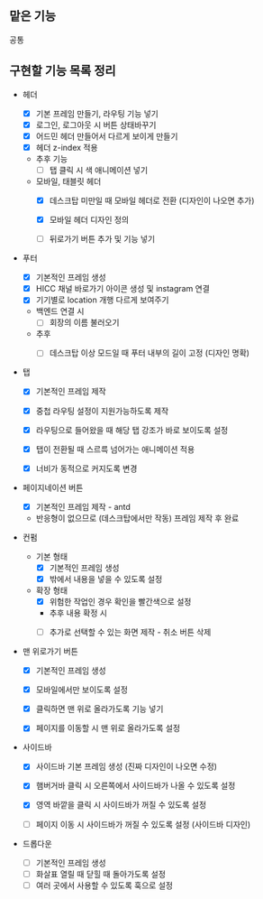 ## 맡은 기능
공통

## 구현할 기능 목록 정리

- 헤더
  - [x] 기본 프레임 만들기, 라우팅 기능 넣기
  - [x] 로그인, 로그아웃 시 버튼 상태바꾸기
  - [x] 어드민 헤더 만들어서 다르게 보이게 만들기
  - [x] 헤더 z-index 적용

  - 추후 기능
    - [ ] 탭 클릭 시 색 애니메이션 넣기 
  
  - 모바일, 태블릿 헤더
    - [x] 데스크탑 미만일 때 모바일 헤더로 전환 (디자인이 나오면 추가)
    - [x] 모바일 헤더 디자인 정의
    - [ ] 뒤로가기 버튼 추가 및 기능 넣기


- 푸터
  - [x] 기본적인 프레임 생성
  - [x] HICC 채널 바로가기 아이콘 생성 및 instagram 연결
  - [x] 기기별로 location 개행 다르게 보여주기
  
  - 백엔드 연결 시
    - [ ] 회장의 이름 불러오기

  - 추후
    - [ ] 데스크탑 이상 모드일 때 푸터 내부의 길이 고정 (디자인 명확)


- 탭
  - [x] 기본적인 프레임 제작
  - [x] 중첩 라우팅 설정이 지원가능하도록 제작
  - [x] 라우팅으로 들어왔을 때 해당 탭 강조가 바로 보이도록 설정
  - [x] 탭이 전환될 때 스르륵 넘어가는 애니메이션 적용
  - [x] 너비가 동적으로 커지도록 변경


- 페이지네이션 버튼
  - [x] 기본적인 프레임 제작 - antd
  - 반응형이 없으므로 (데스크탑에서만 작동) 프레임 제작 후 완료


- 컨펌
  - 기본 형태
    - [x] 기본적인 프레임 생성
    - [x] 밖에서 내용을 넣을 수 있도록 설정

  - 확장 형태
    - [x] 위험한 작업인 경우 확인을 빨간색으로 설정
    
    - 추후 내용 확정 시
    - [ ] 추가로 선택할 수 있는 화면 제작 - 취소 버튼 삭제


- 맨 위로가기 버튼
  - [x] 기본적인 프레임 생성
  - [x] 모바일에서만 보이도록 설정
  - [x] 클릭하면 맨 위로 올라가도록 기능 넣기
  
  - [x] 페이지를 이동할 시 맨 위로 올라가도록 설정


- 사이드바
  - [x] 사이드바 기본 프레임 생성 (진짜 디자인이 나오면 수정)
  - [x] 햄버거바 클릭 시 오른쪽에서 사이드바가 나올 수 있도록 설정
  - [x] 영역 바깥을 클릭 시 사이드바가 꺼질 수 있도록 설정
  - [ ] 페이지 이동 시 사이드바가 꺼질 수 있도록 설정 (사이드바 디자인)


- 드롭다운
  - [ ] 기본적인 프레임 생성
  - [ ] 화살표 열릴 때 닫힐 때 돌아가도록 설정
  - [ ] 여러 곳에서 사용할 수 있도록 훅으로 설정
